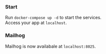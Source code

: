 ### Start
Run `docker-compose up -d` to start the services.  
Access your app at `localhost`.

### Mailhog
Mailhog is now availabale at `localhost:8025`.
